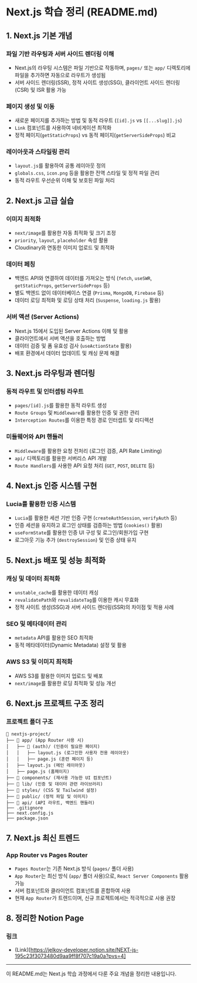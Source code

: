 # Next.js 학습 정리 (README.md)

## 1. Next.js 기본 개념
### 파일 기반 라우팅과 서버 사이드 렌더링 이해
- Next.js의 라우팅 시스템은 파일 기반으로 작동하며, `pages/` 또는 `app/` 디렉토리에 파일을 추가하면 자동으로 라우트가 생성됨
- 서버 사이드 렌더링(SSR), 정적 사이트 생성(SSG), 클라이언트 사이드 렌더링(CSR) 및 ISR 활용 가능

### 페이지 생성 및 이동
- 새로운 페이지를 추가하는 방법 및 동적 라우트 (`[id].js` vs `[[...slug]].js`)
- `Link` 컴포넌트를 사용하여 네비게이션 최적화
- 정적 페이지(`getStaticProps`) vs 동적 페이지(`getServerSideProps`) 비교

### 레이아웃과 스타일링 관리
- `layout.js`를 활용하여 공통 레이아웃 정의
- `globals.css`, `icon.png` 등을 활용한 전역 스타일 및 정적 파일 관리
- 동적 라우트 우선순위 이해 및 보호된 파일 처리

## 2. Next.js 고급 실습
### 이미지 최적화
- `next/image`를 활용한 자동 최적화 및 크기 조정
- `priority`, `layout`, `placeholder` 속성 활용
- Cloudinary와 연동한 이미지 업로드 및 최적화

### 데이터 페칭
- 백엔드 API와 연결하여 데이터를 가져오는 방식 (`fetch`, `useSWR`, `getStaticProps`, `getServerSideProps` 등)
- 별도 백엔드 없이 데이터베이스 연결 (`Prisma`, `MongoDB`, `Firebase` 등)
- 데이터 로딩 최적화 및 로딩 상태 처리 (`Suspense`, `loading.js` 활용)

### 서버 액션 (Server Actions)
- Next.js 15에서 도입된 Server Actions 이해 및 활용
- 클라이언트에서 서버 액션을 호출하는 방법
- 데이터 검증 및 폼 유효성 검사 (`useActionState` 활용)
- 배포 환경에서 데이터 업데이트 및 캐싱 문제 해결

## 3. Next.js 라우팅과 렌더링
### 동적 라우트 및 인터셉팅 라우트
- `pages/[id].js`를 활용한 동적 라우트 생성
- `Route Groups` 및 `Middleware`를 활용한 인증 및 권한 관리
- `Interception Routes`를 이용한 특정 경로 인터셉트 및 리디렉션

### 미들웨어와 API 핸들러
- `Middleware`를 활용한 요청 전처리 (로그인 검증, API Rate Limiting)
- `api/` 디렉토리를 활용한 서버리스 API 개발
- `Route Handlers`를 사용한 API 요청 처리 (`GET`, `POST`, `DELETE` 등)

## 4. Next.js 인증 시스템 구현
### Lucia를 활용한 인증 시스템
- `Lucia`를 활용한 세션 기반 인증 구현 (`createAuthSession`, `verifyAuth` 등)
- 인증 세션을 유지하고 로그인 상태를 검증하는 방법 (`cookies()` 활용)
- `useFormState`를 활용한 인증 UI 구성 및 로그인/회원가입 구현
- 로그아웃 기능 추가 (`destroySession`) 및 인증 상태 유지

## 5. Next.js 배포 및 성능 최적화
### 캐싱 및 데이터 최적화
- `unstable_cache`를 활용한 데이터 캐싱
- `revalidatePath`와 `revalidateTag`를 이용한 캐시 무효화
- 정적 사이트 생성(SSG)과 서버 사이드 렌더링(SSR)의 차이점 및 적용 사례

### SEO 및 메타데이터 관리
- `metadata` API를 활용한 SEO 최적화
- 동적 메타데이터(Dynamic Metadata) 설정 및 활용

### AWS S3 및 이미지 최적화
- AWS S3를 활용한 이미지 업로드 및 배포
- `next/image`를 활용한 로딩 최적화 및 성능 개선

## 6. Next.js 프로젝트 구조 정리
### 프로젝트 폴더 구조
```plaintext
📂 nextjs-project/
├── 📂 app/ (App Router 사용 시)
│   ├── 📂 (auth)/ (인증이 필요한 페이지)
│   │   ├── layout.js (로그인한 사용자 전용 레이아웃)
│   │   ├── page.js (훈련 페이지 등)
│   ├── layout.js (메인 레이아웃)
│   ├── page.js (홈페이지)
├── 📂 components/ (재사용 가능한 UI 컴포넌트)
├── 📂 lib/ (인증 및 데이터 관련 라이브러리)
├── 📂 styles/ (CSS 및 Tailwind 설정)
├── 📂 public/ (정적 파일 및 이미지)
├── 📂 api/ (API 라우트, 백엔드 핸들러)
├── .gitignore
├── next.config.js
├── package.json
```

## 7. Next.js 최신 트렌드
### App Router vs Pages Router
- `Pages Router`는 기존 Next.js 방식 (`pages/` 폴더 사용)
- `App Router`는 최신 방식 (`app/` 폴더 사용)으로, `React Server Components` 활용 가능
- 서버 컴포넌트와 클라이언트 컴포넌트를 혼합하여 사용
- 현재 `App Router`가 트렌드이며, 신규 프로젝트에서는 적극적으로 사용 권장


## 8. 정리한 Notion Page
### 링크
- (Link)[https://jelkov-developer.notion.site/NEXT-js-195c23f3073480d9aa9ff8f707c19a0a?pvs=4]
---


이 README.md는 Next.js 학습 과정에서 다룬 주요 개념을 정리한 내용입니다.

